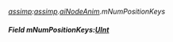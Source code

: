 _[assimp](../../modules/assimp/assimp-module.md):[assimp](../../modules/assimp/assimp-module.md).[aiNodeAnim](../../modules/assimp/assimp-ainodeanim.md).mNumPositionKeys_
##### Field mNumPositionKeys:[UInt](../../modules/wonkey/wonkey-types-uint.md)
